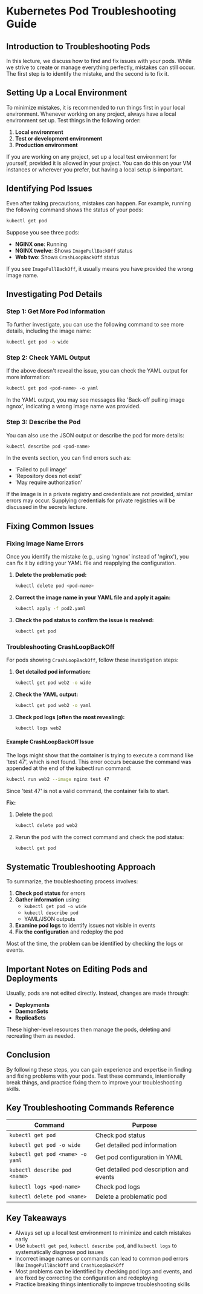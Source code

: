 # Kubernetes Pod Troubleshooting Guide

## Introduction to Troubleshooting Pods

In this lecture, we discuss how to find and fix issues with your pods. While we strive to create or manage everything perfectly, mistakes can still occur. The first step is to identify the mistake, and the second is to fix it.

## Setting Up a Local Environment

To minimize mistakes, it is recommended to run things first in your local environment. Whenever working on any project, always have a local environment set up. Test things in the following order:

1. **Local environment**
2. **Test or development environment**
3. **Production environment**

If you are working on any project, set up a local test environment for yourself, provided it is allowed in your project. You can do this on your VM instances or wherever you prefer, but having a local setup is important.

## Identifying Pod Issues

Even after taking precautions, mistakes can happen. For example, running the following command shows the status of your pods:

```bash
kubectl get pod
```

Suppose you see three pods:
- **NGINX one**: Running
- **NGINX twelve**: Shows `ImagePullBackOff` status
- **Web two**: Shows `CrashLoopBackOff` status

If you see `ImagePullBackOff`, it usually means you have provided the wrong image name.

## Investigating Pod Details

### Step 1: Get More Pod Information

To further investigate, you can use the following command to see more details, including the image name:

```bash
kubectl get pod -o wide
```

### Step 2: Check YAML Output

If the above doesn't reveal the issue, you can check the YAML output for more information:

```bash
kubectl get pod <pod-name> -o yaml
```

In the YAML output, you may see messages like 'Back-off pulling image ngnox', indicating a wrong image name was provided.

### Step 3: Describe the Pod

You can also use the JSON output or describe the pod for more details:

```bash
kubectl describe pod <pod-name>
```

In the events section, you can find errors such as:
- 'Failed to pull image'
- 'Repository does not exist'
- 'May require authorization'

If the image is in a private registry and credentials are not provided, similar errors may occur. Supplying credentials for private registries will be discussed in the secrets lecture.

## Fixing Common Issues

### Fixing Image Name Errors

Once you identify the mistake (e.g., using 'ngnox' instead of 'nginx'), you can fix it by editing your YAML file and reapplying the configuration.

1. **Delete the problematic pod:**
   ```bash
   kubectl delete pod <pod-name>
   ```

2. **Correct the image name in your YAML file and apply it again:**
   ```bash
   kubectl apply -f pod2.yaml
   ```

3. **Check the pod status to confirm the issue is resolved:**
   ```bash
   kubectl get pod
   ```

### Troubleshooting CrashLoopBackOff

For pods showing `CrashLoopBackOff`, follow these investigation steps:

1. **Get detailed pod information:**
   ```bash
   kubectl get pod web2 -o wide
   ```

2. **Check the YAML output:**
   ```bash
   kubectl get pod web2 -o yaml
   ```

3. **Check pod logs (often the most revealing):**
   ```bash
   kubectl logs web2
   ```

#### Example CrashLoopBackOff Issue

The logs might show that the container is trying to execute a command like 'test 47', which is not found. This error occurs because the command was appended at the end of the kubectl run command:

```bash
kubectl run web2 --image nginx test 47
```

Since 'test 47' is not a valid command, the container fails to start.

**Fix:**
1. Delete the pod:
   ```bash
   kubectl delete pod web2
   ```

2. Rerun the pod with the correct command and check the pod status:
   ```bash
   kubectl get pod
   ```

## Systematic Troubleshooting Approach

To summarize, the troubleshooting process involves:

1. **Check pod status** for errors
2. **Gather information** using:
   - `kubectl get pod -o wide`
   - `kubectl describe pod`
   - YAML/JSON outputs
3. **Examine pod logs** to identify issues not visible in events
4. **Fix the configuration** and redeploy the pod

Most of the time, the problem can be identified by checking the logs or events.

## Important Notes on Editing Pods and Deployments

Usually, pods are not edited directly. Instead, changes are made through:
- **Deployments**
- **DaemonSets** 
- **ReplicaSets**

These higher-level resources then manage the pods, deleting and recreating them as needed.

## Conclusion

By following these steps, you can gain experience and expertise in finding and fixing problems with your pods. Test these commands, intentionally break things, and practice fixing them to improve your troubleshooting skills.

## Key Troubleshooting Commands Reference

| Command | Purpose |
|---------|---------|
| `kubectl get pod` | Check pod status |
| `kubectl get pod -o wide` | Get detailed pod information |
| `kubectl get pod <name> -o yaml` | Get pod configuration in YAML |
| `kubectl describe pod <name>` | Get detailed pod description and events |
| `kubectl logs <pod-name>` | Check pod logs |
| `kubectl delete pod <name>` | Delete a problematic pod |

## Key Takeaways

- Always set up a local test environment to minimize and catch mistakes early
- Use `kubectl get pod`, `kubectl describe pod`, and `kubectl logs` to systematically diagnose pod issues
- Incorrect image names or commands can lead to common pod errors like `ImagePullBackOff` and `CrashLoopBackOff`
- Most problems can be identified by checking pod logs and events, and are fixed by correcting the configuration and redeploying
- Practice breaking things intentionally to improve troubleshooting skills